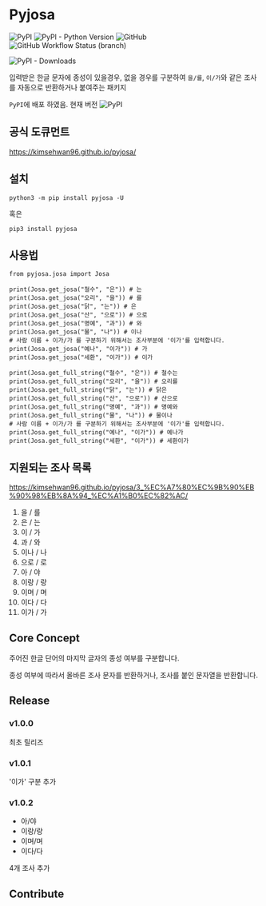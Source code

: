 # Pyjosa

![PyPI](https://img.shields.io/pypi/v/pyjosa?style=plastic)  ![PyPI - Python Version](https://img.shields.io/pypi/pyversions/pyjosa)
![GitHub](https://img.shields.io/github/license/kimsehwan96/pyjosa) ![GitHub Workflow Status (branch)](https://img.shields.io/github/workflow/status/kimsehwan96/pyjosa/Publish%20Python%20%F0%9F%90%8D%20distributions%20%F0%9F%93%A6%20to%20PyPI/release) 

![PyPI - Downloads](https://img.shields.io/pypi/dm/pyjosa) 

입력받은 한글 문자에 종성이 있을경우, 없을 경우를 구분하여 `을/를`, `이/가`와 같은 조사를 자동으로 반환하거나 붙여주는 패키지

`PyPI`에 배포 하였음. 현재 버전 ![PyPI](https://img.shields.io/pypi/v/pyjosa?style=plastic)

## 공식 도큐먼트

https://kimsehwan96.github.io/pyjosa/

## 설치

`python3 -m pip install pyjosa -U`

혹은

`pip3 install pyjosa`

## 사용법

```python3
from pyjosa.josa import Josa

print(Josa.get_josa("철수", "은")) # 는
print(Josa.get_josa("오리", "을")) # 를
print(Josa.get_josa("닭", "는")) # 은
print(Josa.get_josa("산", "으로")) # 으로
print(Josa.get_josa("명예", "과")) # 와
print(Josa.get_josa("물", "나")) # 이나
# 사람 이름 + 이가/가 를 구분하기 위해서는 조사부분에 '이가'를 입력합니다.
print(Josa.get_josa("예나", "이가")) # 가
print(Josa.get_josa("세환", "이가")) # 이가

print(Josa.get_full_string("철수", "은")) # 철수는
print(Josa.get_full_string("오리", "을")) # 오리를
print(Josa.get_full_string("닭", "는")) # 닭은
print(Josa.get_full_string("산", "으로")) # 산으로
print(Josa.get_full_string("명예", "과")) # 명예와
print(Josa.get_full_string("물", "나")) # 물이나
# 사람 이름 + 이가/가 를 구분하기 위해서는 조사부분에 '이가'를 입력합니다.
print(Josa.get_full_string("예나", "이가")) # 예나가
print(Josa.get_full_string("세환", "이가")) # 세환이가

```
## 지원되는 조사 목록

https://kimsehwan96.github.io/pyjosa/3_%EC%A7%80%EC%9B%90%EB%90%98%EB%8A%94_%EC%A1%B0%EC%82%AC/

1. 을 / 를
2. 은 / 는
3. 이 / 가
4. 과 / 와
5. 이나 / 나
6. 으로 / 로
7. 아 / 야
8. 이랑 / 랑
9. 이며 / 며
10. 이다 / 다
11. 이가 / 가

## Core Concept

주어진 한글 단어의 마지막 글자의 종성 여부를 구분합니다.

종성 여부에 따라서 올바른 조사 문자를 반환하거나, 조사를 붙인 문자열을 반환합니다.

## Release

### v1.0.0
최초 릴리즈

### v1.0.1
'이가' 구분 추가

### v1.0.2
- 아/야
- 이랑/랑
- 이며/며
- 이다/다

4개 조사 추가


## Contribute




